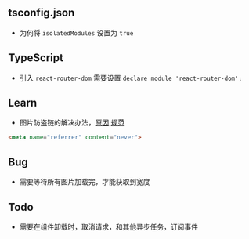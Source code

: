## tsconfig.json

- 为何将 `isolatedModules` 设置为 `true`  


## TypeScript

- 引入 `react-router-dom` 需要设置 `declare module 'react-router-dom';`


## Learn
- 图片防盗链的解决办法，[原因](https://www.cnblogs.com/liuxiaopi/p/8084896.html) [规范](https://html.spec.whatwg.org/multipage/semantics.html#meta-referrer)

```html
<meta name="referrer" content="never">
```

## Bug

- 需要等待所有图片加载完，才能获取到宽度

## Todo

- 需要在组件卸载时，取消请求，和其他异步任务，订阅事件